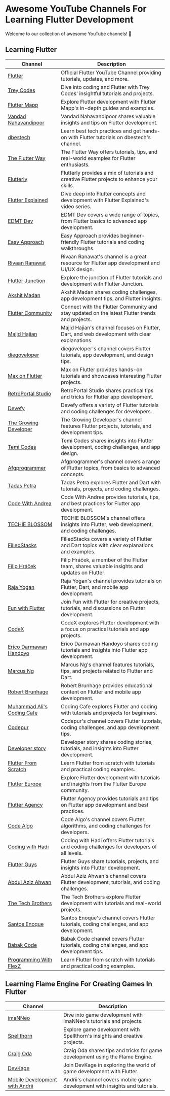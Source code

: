 # Awesome YouTube Channels For Learning Flutter Development

Welcome to our collection of awesome YouTube channels! 🌟

## Learning Flutter

| Channel                                          | Description                                              |
| ------------------------------------------------ | -------------------------------------------------------- |
| [Flutter](https://www.youtube.com/@flutterdev) | Official Flutter YouTube Channel providing tutorials, updates, and more. |
| [Trey Codes](https://www.youtube.com/@TreyHope) | Dive into coding and Flutter with Trey Codes' insightful tutorials and projects. |
| [Flutter Mapp](https://www.youtube.com/@FlutterMapp) | Explore Flutter development with Flutter Mapp's in-depth guides and examples. |
| [Vandad Nahavandipoor](https://www.youtube.com/@VandadNP) | Vandad Nahavandipoor shares valuable insights and tips on Flutter development. |
| [dbestech](https://www.youtube.com/@dbestech) | Learn best tech practices and get hands-on with Flutter tutorials on dbestech's channel. |
| [The Flutter Way](https://www.youtube.com/@TheFlutterWay) | The Flutter Way offers tutorials, tips, and real-world examples for Flutter enthusiasts. |
| [Flutterly](https://www.youtube.com/@Flutterly) | Flutterly provides a mix of tutorials and creative Flutter projects to enhance your skills. |
| [Flutter Explained](https://www.youtube.com/@FlutterExplained/videos) | Dive deep into Flutter concepts and development with Flutter Explained's video series. |
| [EDMT Dev](https://www.youtube.com/@eddydn71/featured) | EDMT Dev covers a wide range of topics, from Flutter basics to advanced app development. |
| [Easy Approach](https://www.youtube.com/@EasyApproach) | Easy Approach provides beginner-friendly Flutter tutorials and coding walkthroughs. |
| [Rivaan Ranawat](https://www.youtube.com/@RivaanRanawat) | Rivaan Ranawat's channel is a great resource for Flutter app development and UI/UX design. |
| [Flutter Junction](https://www.youtube.com/@flutterjunction) | Explore the junction of Flutter tutorials and development with Flutter Junction. |
| [Akshit Madan](https://www.youtube.com/@AkshitMadan) | Akshit Madan shares coding challenges, app development tips, and Flutter insights. |
| [Flutter Community](https://www.youtube.com/@FlutterCommunity) | Connect with the Flutter Community and stay updated on the latest Flutter trends and projects. |
| [Majid Hajian](https://www.youtube.com/@mhadaily) | Majid Hajian's channel focuses on Flutter, Dart, and web development with clear explanations. |
| [diegoveloper](https://www.youtube.com/@diegoveloper) | diegoveloper's channel covers Flutter tutorials, app development, and design tips. |
| [Max on Flutter](https://www.youtube.com/@MaxonFlutter) | Max on Flutter provides hands-on tutorials and showcases interesting Flutter projects. |
| [RetroPortal Studio](https://www.youtube.com/@RetroPortalStudio/featured) | RetroPortal Studio shares practical tips and tricks for Flutter app development. |
| [Devefy](https://www.youtube.com/@Devefy) | Devefy offers a variety of Flutter tutorials and coding challenges for developers. |
| [The Growing Developer](https://www.youtube.com/@TheGrowingDeveloper/videos) | The Growing Developer's channel features Flutter projects, tutorials, and development tips. |
| [Temi Codes](https://www.youtube.com/@TemiCodes) | Temi Codes shares insights into Flutter development, coding challenges, and app design. |
| [Afgprogrammer](https://www.youtube.com/@Afgprogrammer) | Afgprogrammer's channel covers a range of Flutter topics, from basics to advanced concepts. |
| [Tadas Petra](https://www.youtube.com/@tadaspetra/featured) | Tadas Petra explores Flutter and Dart with tutorials, projects, and coding challenges. |
| [Code With Andrea](https://www.youtube.com/@CodeWithAndrea) | Code With Andrea provides tutorials, tips, and best practices for Flutter app development. |
| [TECHIE BLOSSOM](https://www.youtube.com/@techieblossom) | TECHIE BLOSSOM's channel offers insights into Flutter, web development, and coding challenges. |
| [FilledStacks](https://www.youtube.com/@FilledStacks) | FilledStacks covers a variety of Flutter and Dart topics with clear explanations and examples. |
| [Filip Hráček](https://www.youtube.com/@filiphracek) | Filip Hráček, a member of the Flutter team, shares valuable insights and updates on Flutter. |
| [Raja Yogan](https://www.youtube.com/@rajayogan8884) | Raja Yogan's channel provides tutorials on Flutter, Dart, and mobile app development. |
| [Fun with Flutter](https://www.youtube.com/@FunwithFlutter) | Join Fun with Flutter for creative projects, tutorials, and discussions on Flutter development. |
| [CodeX](https://www.youtube.com/@CodeXdev) | CodeX explores Flutter development with a focus on practical tutorials and app projects. |
| [Erico Darmawan Handoyo](https://www.youtube.com/@ericodarmawan) | Erico Darmawan Handoyo shares coding tutorials and insights into Flutter app development. |
| [Marcus Ng](https://www.youtube.com/@MarcusNg) | Marcus Ng's channel features tutorials, tips, and projects related to Flutter and Dart. |
| [Robert Brunhage](https://www.youtube.com/@RobertBrunhage) | Robert Brunhage provides educational content on Flutter and mobile app development. |
| [Muhammad Ali's Coding Cafe](https://www.youtube.com/@CodingCafe) | Coding Cafe explores Flutter and coding with tutorials and projects for beginners. |
| [Codepur](https://www.youtube.com/@HelloCodepur) | Codepur's channel covers Flutter tutorials, coding challenges, and app development tips. |
| [Developer story](https://www.youtube.com/@developerstory5356) | Developer story shares coding stories, tutorials, and insights into Flutter development. |
| [Flutter From Scratch](https://www.youtube.com/@flutterfromscratch9913) | Learn Flutter from scratch with tutorials and practical coding examples. |
| [Flutter Europe](https://www.youtube.com/@fluttereurope) | Explore Flutter development with tutorials and insights from the Flutter Europe community. |
| [Flutter Agency](https://www.youtube.com/@flutteragency) | Flutter Agency provides tutorials and tips on Flutter app development and best practices. |
|[Code Algo](https://www.youtube.com/@CodeAlgo) | Code Algo's channel covers Flutter, algorithms, and coding challenges for developers.|
| [Coding with Hadi](https://www.youtube.com/@codingwithhadi) | Coding with Hadi offers Flutter tutorials and coding challenges for developers of all levels. |
| [Flutter Guys](https://www.youtube.com/@flutterguys) | Flutter Guys share tutorials, projects, and insights into Flutter development. |
| [Abdul Aziz Ahwan](https://www.youtube.com/@abdulazizahwan) | Abdul Aziz Ahwan's channel covers Flutter development, tutorials, and coding challenges. |
| [The Tech Brothers](https://www.youtube.com/@thetechbrotherss) | The Tech Brothers explore Flutter development with tutorials and real-world projects. |
| [Santos Enoque](https://www.youtube.com/@SantosEnoque) | Santos Enoque's channel covers Flutter tutorials, coding challenges, and app development. |
| [Babak Code](https://www.youtube.com/@babakcode) | Babak Code channel covers Flutter tutorials, coding challenges, and app development tips. |
| [Programming With FlexZ](https://www.youtube.com/@ProgrammingWithFlexZ) | Learn Flutter from scratch with tutorials and practical coding examples. |

## Learning Flame Engine For Creating Games In Flutter

| Channel                                       | Description                                       |
| --------------------------------------------- | ------------------------------------------------- |
| [imaNNeo](https://www.youtube.com/@imaNNeO) | Dive into game development with imaNNeo's tutorials and projects. |
| [Spellthorn](https://www.youtube.com/@Spellthorn) | Explore game development with Spellthorn's insights and creative projects. |
| [Craig Oda](https://www.youtube.com/@CraigOda) | Craig Oda shares tips and tricks for game development using the Flame Engine. |
| [DevKage](https://www.youtube.com/@DevKage) | Join DevKage in exploring the world of game development with Flutter. |
| [Mobile Development with Andrii](https://www.youtube.com/@mobiledevelopmentwithandrii) | Andrii's channel covers mobile game development with insights and tutorials. |
